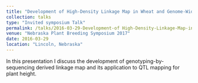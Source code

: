 ```yaml
---
title: "Development of High-Density Linkage Map in Wheat and Genome-Wide QTL Mapping for Plant Height"
collection: talks
type: "Invited symposium Talk"
permalink: /talks/2016-03-29-Development-of High-Density-Linkage-Map-in-Wheat-and-Genome-Wide-QTL-Mapping-for-Plant-Height
venue: "Nebraska Plant Breeding Symposium 2017"
date: 2016-03-29
location: "Lincoln, Nebraska"
---
```


In this presentation I discuss the development of genotyping-by-sequencing derived linkage map and its application to QTL mapping for plant height.
